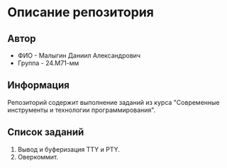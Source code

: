 # Описание репозитория
## Автор
- ФИО - Малыгин Даниил Александрович
- Группа - 24.М71-мм
## Информация
Репозиторий содержит выполнение заданий из курса
"Современные инструменты и технологии программирования".

## Список заданий

1) Вывод и буферизация TTY и PTY.
2) Оверкоммит.